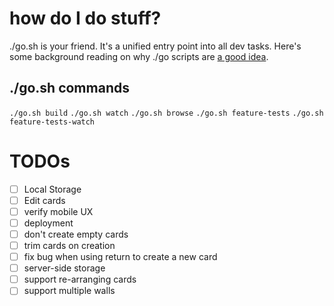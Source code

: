 # how do I do stuff?

./go.sh is your friend. It's a unified entry point into all dev tasks. Here's some background reading on why ./go scripts are [a good idea](http://www.thoughtworks.com/insights/blog/praise-go-script-part-i).

## ./go.sh commands

`./go.sh build`
`./go.sh watch`
`./go.sh browse`
`./go.sh feature-tests`
`./go.sh feature-tests-watch`

# TODOs

- [ ] Local Storage
- [ ] Edit cards
- [ ] verify mobile UX
- [ ] deployment
- [ ] don't create empty cards
- [ ] trim cards on creation
- [ ] fix bug when using return to create a new card
- [ ] server-side storage
- [ ] support re-arranging cards
- [ ] support multiple walls
